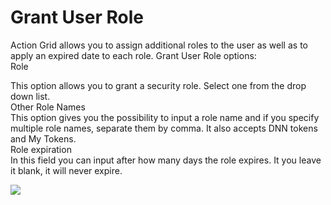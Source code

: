 # Grant User Role

Action Grid allows you to assign additional roles to the user as well as to apply an expired date to each role. Grant User Role options:  
Role

This option allows you to grant a security role. Select one from the drop down list.  
Other Role Names  
This option gives you the possibility to input a role name and if you specify multiple role names, separate them by comma. It also accepts DNN tokens and My Tokens.  
Role expiration  
In this field you can input after how many days the role expires. It you leave it blank, it will never expire.

![](//static.dnnsharp.com/documentation/GrantUserRole.png)


